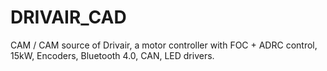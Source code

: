 # DRIVAIR_CAD
CAM / CAM source of Drivair, a motor controller with FOC + ADRC control, 15kW, Encoders, Bluetooth 4.0, CAN, LED drivers.
